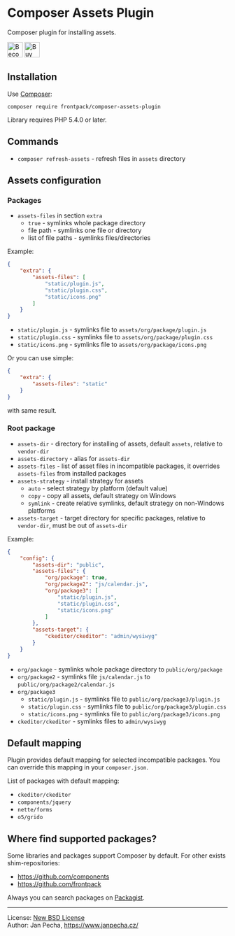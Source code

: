 # Composer Assets Plugin

Composer plugin for installing assets.

<a href="https://www.patreon.com/bePatron?u=9680759"><img src="https://c5.patreon.com/external/logo/become_a_patron_button.png" alt="Become a Patron!" height="35"></a>
<a href="https://www.paypal.me/janpecha/5eur"><img src="https://buymecoffee.intm.org/img/button-paypal-white.png" alt="Buy me a coffee" height="35"></a>


## Installation

Use [Composer](http://getcomposer.org/):

```
composer require frontpack/composer-assets-plugin
```

Library requires PHP 5.4.0 or later.


## Commands

* `composer refresh-assets` - refresh files in `assets` directory


## Assets configuration

### Packages

* `assets-files` in section `extra`
	* `true` - symlinks whole package directory
	* file path - symlinks one file or directory
	* list of file paths - symlinks files/directories

Example:

``` json
{
	"extra": {
		"assets-files": [
			"static/plugin.js",
			"static/plugin.css",
			"static/icons.png"
		]
	}
}
```

* `static/plugin.js` - symlinks file to `assets/org/package/plugin.js`
* `static/plugin.css` - symlinks file to `assets/org/package/plugin.css`
* `static/icons.png` - symlinks file to `assets/org/package/icons.png`

Or you can use simple:

``` json
{
	"extra": {
		"assets-files": "static"
	}
}
```

with same result.


### Root package

* `assets-dir` - directory for installing of assets, default `assets`, relative to `vendor-dir`
* `assets-directory` - alias for `assets-dir`
* `assets-files` - list of asset files in incompatible packages, it overrides `assets-files` from installed packages
* `assets-strategy` - install strategy for assets
	* `auto` - select strategy by platform (default value)
	* `copy` - copy all assets, default strategy on Windows
	* `symlink` - create relative symlinks, default strategy on non-Windows platforms
* `assets-target` - target directory for specific packages, relative to `vendor-dir`, must be out of `assets-dir`

Example:

``` json
{
	"config": {
		"assets-dir": "public",
		"assets-files": {
			"org/package": true,
			"org/package2": "js/calendar.js",
			"org/package3": [
				"static/plugin.js",
				"static/plugin.css",
				"static/icons.png"
			]
		},
		"assets-target": {
			"ckeditor/ckeditor": "admin/wysiwyg"
		}
	}
}
```

* `org/package` - symlinks whole package directory to `public/org/package`
* `org/package2` - symlinks file `js/calendar.js` to `public/org/package2/calendar.js`
* `org/package3`
	* `static/plugin.js` - symlinks file to `public/org/package3/plugin.js`
	* `static/plugin.css` - symlinks file to `public/org/package3/plugin.css`
	* `static/icons.png` - symlinks file to `public/org/package3/icons.png`
* `ckeditor/ckeditor` - symlinks files to `admin/wysiwyg`


## Default mapping

Plugin provides default mapping for selected incompatible packages. You can override this mapping in your `composer.json`.

List of packages with default mapping:

* `ckeditor/ckeditor`
* `components/jquery`
* `nette/forms`
* `o5/grido`


## Where find supported packages?

Some libraries and packages support Composer by default. For other exists shim-repositories:

* https://github.com/components
* https://github.com/frontpack

Always you can search packages on [Packagist](https://packagist.org/).

------------------------------

License: [New BSD License](license.md)
<br>Author: Jan Pecha, https://www.janpecha.cz/
